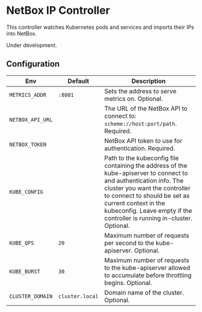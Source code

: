 # NetBox IP Controller

This controller watches Kubernetes pods and services and imports their IPs into NetBox.

Under development.

## Configuration

 Env | Default | Description
-----|---------|------------
`METRICS_ADDR` | `:8001` | Sets the address to serve metrics on. Optional.
`NETBOX_API_URL` | | The URL of the NetBox API to connect to: `scheme://host:port/path`. Required.
`NETBOX_TOKEN` | | NetBox API token to use for authentication. Required.
`KUBE_CONFIG` | | Path to the kubeconfig file containing the address of the kube-apiserver to connect to and authentication info. The cluster you want the controller to connect to should be set as current context in the kubeconfig. Leave empty if the controller is running in-cluster. Optional.
`KUBE_QPS` | `20` | Maximum number of requests per second to the kube-apiserver. Optional.
`KUBE_BURST` | `30` | Maximum number of requests to the kube-apiserver allowed to accumulate before throttling begins. Optional.
`CLUSTER_DOMAIN` | `cluster.local` | Domain name of the cluster. Optional.
